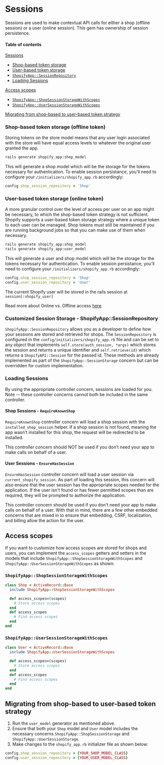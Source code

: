 # Sessions

Sessions are used to make contextual API calls for either a shop (offline session) or a user (online session). This gem has ownership of session persistence.

#### Table of contents

[Sessions](#sessions)
  * [Shop-based token storage](#shop-based-token-storage)
  * [User-based token storage](#user-based-token-storage)
  * [`ShopifyApp::SessionRepository`](#shopifyappsessionrepository)
  * [Loading Sessions](#loading-sessions)

[Access scopes](#access-scopes)
  * [`ShopifyApp::ShopSessionStorageWithScopes`](#shopifyappshopsessionstoragewithscopes)
  * [``ShopifyApp::UserSessionStorageWithScopes``](#shopifyappusersessionstoragewithscopes)

[Migrating from shop-based to user-based token strategy](#migrating-from-shop-based-to-user-based-token-strategy)

### Shop-based token storage (offline token)

Storing tokens on the store model means that any user login associated with the store will have equal access levels to whatever the original user granted the app.
```sh
rails generate shopify_app:shop_model
```
This will generate a shop model which will be the storage for the tokens necessary for authentication. To enable session persistance, you'll need to configure your `/initializers/shopify_app.rb` accordingly:

```ruby
config.shop_session_repository = 'Shop'
```

### User-based token storage (online token)

A more granular control over the level of access per user on an app might be necessary, to which the shop-based token strategy is not sufficient. Shopify supports a user-based token storage strategy where a unique token to each user can be managed. Shop tokens must still be maintained if you are running background jobs so that you can make use of them when necessary.
```sh
rails generate shopify_app:shop_model
rails generate shopify_app:user_model
```

This will generate a user and shop model which will be the storage for the tokens necessary for authentication. To enable session persistance, you'll need to configure your `/initializers/shopify_app.rb` accordingly:

```ruby
config.shop_session_repository = 'Shop'
config.user_session_repository = 'User'
```

The current Shopify user will be stored in the rails session at `session[:shopify_user]`

Read more about Online vs. Offline access [here](https://shopify.dev/apps/auth/oauth/access-modes).

### Customized Session Storage - ShopifyApp::SessionRepository

`ShopifyApp::SessionRepository` allows you as a developer to define how your sessions are stored and retrieved for shops. The `SessionRepository` is configured in the `config/initializers/shopify_app.rb` file and can be set to any object that implements `self.store(auth_session, *args)` which stores the session and returns a unique identifier and `self.retrieve(id)` which returns a `ShopifyAPI::Session` for the passed id. These methods are already implemented as part of the `ShopifyApp::SessionStorage` concern but can be overridden for custom implementation.

### Loading Sessions
By using the appropriate controller concern, sessions are loaded for you.  Note -- these controller concerns cannot both be included in the same controller.

#### Shop Sessions - `RequireKnownShop`
`RequireKnownShop` controller concern will load a shop session with the `installed_shop_session` helper. If a shop session is not found, meaning the app wasn't installed for this shop, the request will be redirected to be installed.

This controller concern should NOT be used if you don't need your app to make calls on behalf of a user.

#### User Sessions - `EnsureHasSession`
 `EnsureHasSession` controller concern will load a user session via `current_shopify_session`. As part of loading this session, this concern will also ensure that the user session has the appropriate scopes needed for the application. If the user isn't found or has fewer permitted scopes than are required, they will be prompted to authorize the application.

This controller concern should be used if you don't need your app to make calls on behalf of a user. With that in mind, there are a few other embedded concerns that are mixed in to ensure that embedding, CSRF, localization, and billing allow the action for the user.

## Access scopes

If you want to customize how access scopes are stored for shops and users, you can implement the `access_scopes` getters and setters in the models that include `ShopifyApp::ShopSessionStorageWithScopes` and `ShopifyApp::UserSessionStorageWithScopes` as shown:

### `ShopifyApp::ShopSessionStorageWithScopes`
```ruby
class Shop < ActiveRecord::Base
  include ShopifyApp::ShopSessionStorageWithScopes

  def access_scopes=(scopes)
    # Store access scopes
  end
  def access_scopes
    # Find access scopes
  end
end
```

### `ShopifyApp::UserSessionStorageWithScopes`
```ruby
class User < ActiveRecord::Base
  include ShopifyApp::UserSessionStorageWithScopes

  def access_scopes=(scopes)
    # Store access scopes
  end
  def access_scopes
    # Find access scopes
  end
end
```

## Migrating from shop-based to user-based token strategy

1. Run the `user_model` generator as mentioned above.
2. Ensure that both your `Shop` model and `User` model includes the necessary concerns `ShopifyApp::ShopSessionStorage` and `ShopifyApp::UserSessionStorage`.
3. Make changes to the `shopify_app.rb` initializer file as shown below:
```ruby
config.shop_session_repository = {YOUR_SHOP_MODEL_CLASS}
config.user_session_repository = {YOUR_USER_MODEL_CLASS}
```
